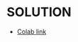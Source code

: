 # SOLUTION

- [Colab link](https://colab.research.google.com/drive/1-TDCXlEsNF1sbAOS_-rFP0Pz05RTkPMS?usp=sharing)
